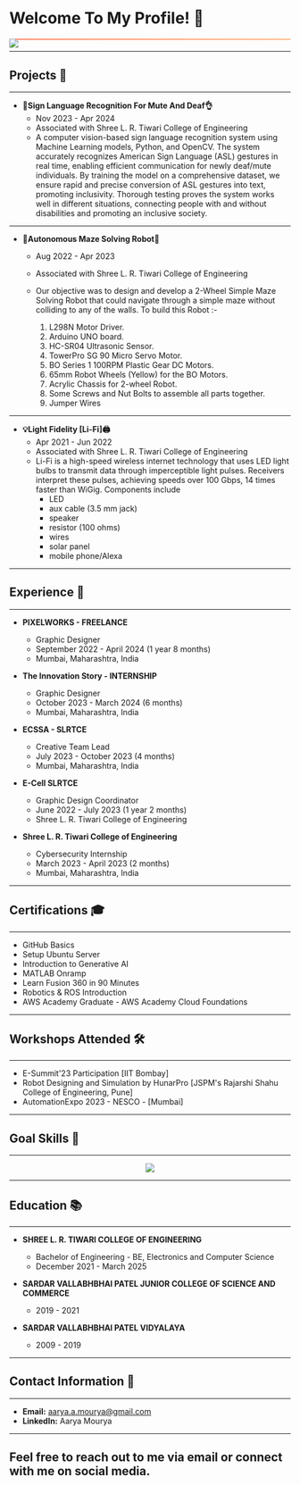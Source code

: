 # Welcome To My Profile! 🌟

<!-- Animated typing effect -->
<div style="background: linear-gradient(to right, #ff7e5f, #feb47b); height: 2px; margin: 20px 0;">
    <img src="https://readme-typing-svg.herokuapp.com/?font=Poppins&CENTER=true&duration:2500&vCenter=false&color=%23FFFFFF&size=40&height=100&width=800&lines=Hello!+My+Name's+Aarya+Mourya+👋">
</div>

---
## Projects 🚀
---
- **🤟Sign Language Recognition For Mute And Deaf👌**
  - Nov 2023 - Apr 2024
  - Associated with Shree L. R. Tiwari College of Engineering
  - A computer vision-based sign language recognition system using Machine Learning models, Python, and OpenCV. The system accurately recognizes American Sign Language (ASL) gestures in real time, enabling efficient communication for newly deaf/mute individuals. By training the model on a comprehensive dataset, we ensure rapid and precise conversion of ASL gestures into text, promoting inclusivity. Thorough testing proves the system works well in different situations, connecting people with and without disabilities and promoting an inclusive society.
---
- **🦾Autonomous Maze Solving Robot🦿**
  - Aug 2022 - Apr 2023
  - Associated with Shree L. R. Tiwari College of Engineering
  - Our objective was to design and develop a 2-Wheel Simple Maze Solving Robot that could navigate through a simple maze without colliding to any of the walls. To build this Robot :-

    1. L298N Motor Driver.
    2. Arduino UNO board.
    3. HC-SR04 Ultrasonic Sensor.
    4. TowerPro SG 90 Micro Servo Motor.
    5. BO Series 1 100RPM Plastic Gear DC Motors.
    6. 65mm Robot Wheels (Yellow) for the BO Motors.
    7. Acrylic Chassis for 2-wheel Robot.
    8. Some Screws and Nut Bolts to assemble all parts together.
    9. Jumper Wires
---
- **💡Light Fidelity [Li-Fi]🖨**
  - Apr 2021 - Jun 2022
  - Associated with Shree L. R. Tiwari College of Engineering
  - Li-Fi is a high-speed wireless internet technology that uses LED light bulbs to transmit data through imperceptible light pulses. Receivers interpret these pulses, achieving speeds over 100 Gbps, 14 times faster than WiGig. Components include 
    - LED
    - aux cable (3.5 mm jack)
    - speaker
    - resistor (100 ohms)
    - wires
    - solar panel
    - mobile phone/Alexa
---
## Experience 💼
---
- **PIXELWORKS - FREELANCE**
  - Graphic Designer
  - September 2022 - April 2024 (1 year 8 months)
  - Mumbai, Maharashtra, India

- **The Innovation Story - INTERNSHIP**
  - Graphic Designer
  - October 2023 - March 2024 (6 months)
  - Mumbai, Maharashtra, India

- **ECSSA - SLRTCE**
  - Creative Team Lead
  - July 2023 - October 2023 (4 months)
  - Mumbai, Maharashtra, India

- **E-Cell SLRTCE**
  - Graphic Design Coordinator
  - June 2022 - July 2023 (1 year 2 months)
  - Shree L. R. Tiwari College of Engineering

- **Shree L. R. Tiwari College of Engineering**
  - Cybersecurity Internship
  - March 2023 - April 2023 (2 months)
  - Mumbai, Maharashtra, India
---
## Certifications 🎓
---
- GitHub Basics
- Setup Ubuntu Server
- Introduction to Generative AI
- MATLAB Onramp
- Learn Fusion 360 in 90 Minutes
- Robotics & ROS Introduction
- AWS Academy Graduate - AWS Academy Cloud Foundations
---
## Workshops Attended 🛠️
---
- E-Summit'23 Participation [IIT Bombay]
- Robot Designing and Simulation by HunarPro [JSPM's Rajarshi Shahu College of Engineering, Pune]
- AutomationExpo 2023 - NESCO - [Mumbai]
---
## Goal Skills 🎯
---
<p align="center">
  <a href="https://skillicons.dev">
    <img src="https://skillicons.dev/icons?i=git,kubernetes,docker,c,vim,autocad,ros,html,css,python,opencv,linux,github,ubuntu,aws,matlab,arduino,unity,kali,fusion" />
  </a>
</p>

---
## Education 📚
---

- **SHREE L. R. TIWARI COLLEGE OF ENGINEERING**
  - Bachelor of Engineering - BE, Electronics and Computer Science
  - December 2021 - March 2025

- **SARDAR VALLABHBHAI PATEL JUNIOR COLLEGE OF SCIENCE AND COMMERCE**
  - 2019 - 2021

- **SARDAR VALLABHBHAI PATEL VIDYALAYA**
  - 2009 - 2019
---
## Contact Information 📧
---
- **Email:** [aarya.a.mourya@gmail.com](mailto:aarya.a.mourya@gmail.com)
- **LinkedIn:** Aarya Mourya
---

## Feel free to reach out to me via email or connect with me on social media. ##

